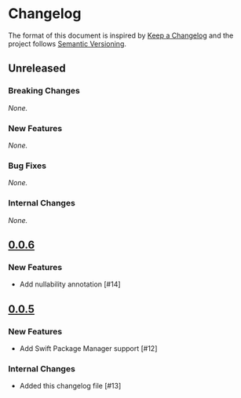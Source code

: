 # Changelog

The format of this document is inspired by [Keep a Changelog](https://keepachangelog.com/en/1.0.0/) and the project follows [Semantic Versioning](https://semver.org/spec/v2.0.0.html).

<!-- This is a comment, you won't see it when GitHub renders the Markdown file.

When releasing a new version:

1. Remove any empty section (those with `_None._`)
2. Update the `## Unreleased` header to `## [<version_number>](https://github.com/wordpress-mobile/NSObject-SafeExpectations/releases/tag/<version_number>)`
3. Add a new "Unreleased" section for the next iteration, by copy/pasting the following template:

## Unreleased

### Breaking Changes

_None._

### New Features

_None._

### Bug Fixes

_None._

### Internal Changes

_None._

-->

## Unreleased

### Breaking Changes

_None._

### New Features

_None._

### Bug Fixes

_None._

### Internal Changes

_None._

## [0.0.6](https://github.com/wordpress-mobile/NSObject-SafeExpectations/releases/tag/0.0.6)

### New Features

- Add nullability annotation [#14]

## [0.0.5](https://github.com/wordpress-mobile/NSObject-SafeExpectations/releases/tag/0.0.5)

### New Features

- Add Swift Package Manager support [#12]

### Internal Changes

- Added this changelog file [#13]
